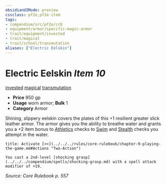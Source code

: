 ```yaml
---
obsidianUIMode: preview
cssclass: pf2e,pf2e-item
tags:
- compendium/src/pf2e/crb
- equipment/armor/specific-magic-armor 
- trait/equipment/invested
- trait/magical
- trait/school/transmutation
aliases: ["Electric Eelskin"]
---
```

# Electric Eelskin *Item 10*  
[invested](invested.md)  [magical](magical.md)  [transmutation](transmutation.md)  

- **Price** 950 gp
- **Usage** worn armor; **Bulk** 1
- **Category** Armor

Shining, slippery eelskin covers the plates of this +1 resilient greater slick leather armor. The armor gives you the ability to breathe water and grants you a +2 item bonus to [Athletics](../../skills.md#Athletics) checks to [Swim](swim.md) and [Stealth](../../skills.md#Stealth) checks you attempt in the water.

```ad-embed-ability
title: Activate [>>](../../../rules/core-rulebook/chapter-9-playing-the-game.md#Actions "Two-Action")

You cast a 2nd-level [shocking grasp](../../../compendium/spells/shocking-grasp.md) with a spell attack modifier of +19.
```

*Source: Core Rulebook p. 557*
